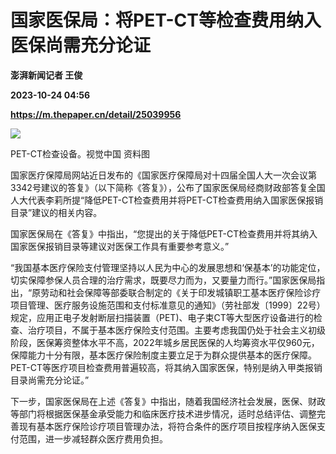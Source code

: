 # 国家医保局：将PET-CT等检查费用纳入医保尚需充分论证
**澎湃新闻记者 王俊**

**2023-10-24 04:56**

**https://m.thepaper.cn/detail/25039956**

![](https://imagecloud.thepaper.cn/thepaper/image/275/395/403.png)

PET-CT检查设备。视觉中国 资料图

国家医疗保障局网站近日发布的《国家医疗保障局对十四届全国人大一次会议第3342号建议的答复》（以下简称《答复》），公布了国家医保局经商财政部答复全国人大代表李莉所提“降低PET-CT检查费用并将PET-CT检查费用纳入国家医保报销目录”建议的相关内容。

国家医保局在《答复》中指出，“您提出的关于降低PET-CT检查费用并将其纳入国家医保报销目录等建议对医保工作具有重要参考意义。”

“我国基本医疗保险支付管理坚持以人民为中心的发展思想和‘保基本’的功能定位，切实保障参保人员合理的治疗需求，既要尽力而为，又要量力而行。”国家医保局指出，“原劳动和社会保障等部委联合制定的《关于印发城镇职工基本医疗保险诊疗项目管理、医疗服务设施范围和支付标准意见的通知》（劳社部发〔1999〕22号）规定，应用正电子发射断层扫描装置（PET)、电子束CT等大型医疗设备进行的检查、治疗项目，不属于基本医疗保险支付范围。主要考虑我国仍处于社会主义初级阶段，医保筹资整体水平不高，2022年城乡居民医保的人均筹资水平仅960元，保障能力十分有限，基本医疗保险制度主要立足于为群众提供基本的医疗保障。PET-CT等医疗项目检查费用普遍较高，将其纳入国家医保，特别是纳入甲类报销目录尚需充分论证。”

下一步，国家医保局在上述《答复》中指出，随着我国经济社会发展，医保、财政等部门将根据医保基金承受能力和临床医疗技术进步情况，适时总结评估、调整完善现有基本医疗保险诊疗项目管理办法，将符合条件的医疗项目按程序纳入医保支付范围，进一步减轻群众医疗费用负担。